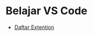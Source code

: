 # Belajar VS Code

- [Daftar Extention](https://medium.com/kode-dan-kodean/ekstensi-dan-tema-visual-studio-code-yang-saya-gunakan-6c3555762816)
